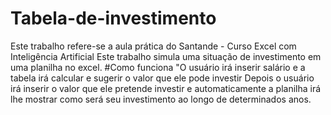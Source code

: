 # Tabela-de-investimento
Este trabalho refere-se a aula prática do Santande - Curso Excel com Inteligência Artificial
Este trabalho simula uma situação de investimento em uma planilha no excel.
#Como funciona "O usuário irá inserir salário e a tabela irá calcular e sugerir o valor que ele pode investir
Depois o usuário irá inserir o valor que ele pretende investir e automaticamente a planilha irá lhe mostrar como será seu investimento ao longo de determinados anos. 
